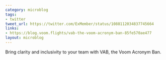 ```yaml
---
category: microblog
tags:
- twitter
tweet_url: https://twitter.com/ExMember/status/1088112034837745664
links:
- https://blog.voom.flights/vab-the-voom-acronym-ban-85fe570ae477
layout: microblog
---
```

Bring clarity and inclusivity to your team with VAB, the Voom Acronym Ban.
